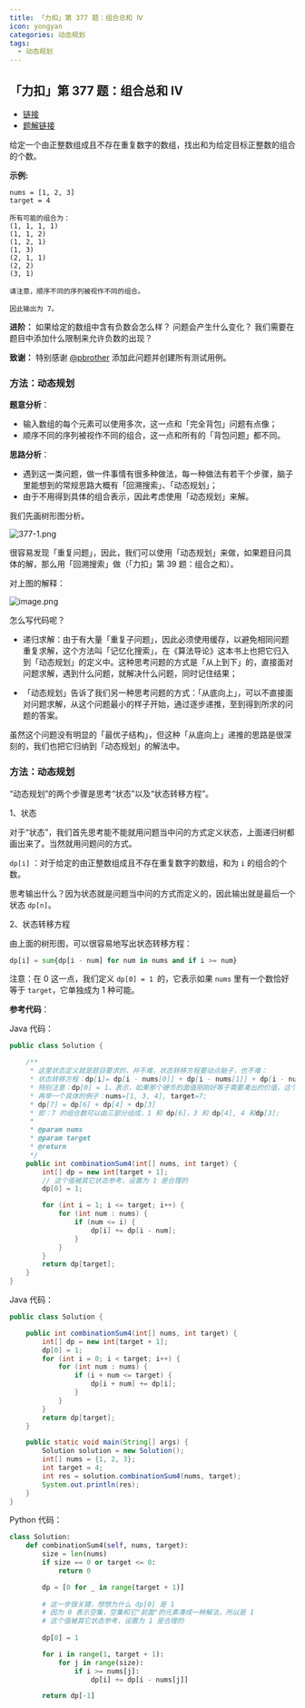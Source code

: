 ```yaml
---
title: 「力扣」第 377 题：组合总和 Ⅳ
icon: yongyan
categories: 动态规划
tags:
  - 动态规划
---
```


## 「力扣」第 377 题：组合总和 Ⅳ

+ [链接](https://leetcode-cn.com/problems/combination-sum-iv/)
+ [题解链接](https://leetcode-cn.com/problems/combination-sum-iv/solution/dong-tai-gui-hua-python-dai-ma-by-liweiwei1419/)

给定一个由正整数组成且不存在重复数字的数组，找出和为给定目标正整数的组合的个数。

**示例:**

```
nums = [1, 2, 3]
target = 4

所有可能的组合为：
(1, 1, 1, 1)
(1, 1, 2)
(1, 2, 1)
(1, 3)
(2, 1, 1)
(2, 2)
(3, 1)

请注意，顺序不同的序列被视作不同的组合。

因此输出为 7。
```

**进阶：**
如果给定的数组中含有负数会怎么样？
问题会产生什么变化？
我们需要在题目中添加什么限制来允许负数的出现？

**致谢：**
特别感谢 [@pbrother](https://leetcode.com/pbrother/) 添加此问题并创建所有测试用例。

### 方法：动态规划

**题意分析**：

+ 输入数组的每个元素可以使用多次，这一点和「完全背包」问题有点像；
+ 顺序不同的序列被视作不同的组合，这一点和所有的「背包问题」都不同。

**思路分析**：

+ 遇到这一类问题，做一件事情有很多种做法，每一种做法有若干个步骤，脑子里能想到的常规思路大概有「回溯搜索」、「动态规划」；
+ 由于不用得到具体的组合表示，因此考虑使用「动态规划」来解。

我们先画树形图分析。

![377-1.png](https://pic.leetcode-cn.com/fa278029267fedeb06686b784bd322f16b2abf6b61987dc3b5257630570cd38f-377-1.png)

很容易发现「重复问题」，因此，我们可以使用「动态规划」来做，如果题目问具体的解，那么用「回溯搜索」做（「力扣」第 39 题：组合之和）。

对上图的解释：

![image.png](https://pic.leetcode-cn.com/0794281ad38dd4fc9a47b890b27ca14d61d4be41820f36fc7f8fcf09086293ea-image.png)

怎么写代码呢？

+ 递归求解：由于有大量「重复子问题」，因此必须使用缓存，以避免相同问题重复求解，这个方法叫「记忆化搜索」，在《算法导论》这本书上也把它归入到「动态规划」的定义中。这种思考问题的方式是「从上到下」的，直接面对问题求解，遇到什么问题，就解决什么问题，同时记住结果；

+ 「动态规划」告诉了我们另一种思考问题的方式：「从底向上」，可以不直接面对问题求解，从这个问题最小的样子开始，通过逐步递推，至到得到所求的问题的答案。

虽然这个问题没有明显的「最优子结构」，但这种「从底向上」递推的思路是很深刻的，我们也把它归纳到「动态规划」的解法中。

### 方法：动态规划

“动态规划”的两个步骤是思考“状态”以及“状态转移方程”。

1、状态

对于“状态”，我们首先思考能不能就用问题当中问的方式定义状态，上面递归树都画出来了。当然就用问题问的方式。

`dp[i]` ：对于给定的由正整数组成且不存在重复数字的数组，和为 `i` 的组合的个数。

思考输出什么？因为状态就是问题当中问的方式而定义的，因此输出就是最后一个状态 `dp[n]`。

2、状态转移方程

由上面的树形图，可以很容易地写出状态转移方程：

```python
dp[i] = sum{dp[i - num] for num in nums and if i >= num}
```

注意：在 $0$ 这一点，我们定义 `dp[0] = 1 `的，它表示如果 `nums` 里有一个数恰好等于 `target`，它单独成为 $1$ 种可能。


**参考代码**：

Java 代码：

```java
public class Solution {

    /**
     * 这里状态定义就是题目要求的，并不难，状态转移方程要动点脑子，也不难：
     * 状态转移方程：dp[i]= dp[i - nums[0]] + dp[i - nums[1]] + dp[i - nums[2]] + ... （当 [] 里面的数 >= 0）
     * 特别注意：dp[0] = 1，表示，如果那个硬币的面值刚刚好等于需要凑出的价值，这个就成为 1 种组合方案
     * 再举一个具体的例子：nums=[1, 3, 4], target=7;
     * dp[7] = dp[6] + dp[4] + dp[3]
     * 即：7 的组合数可以由三部分组成，1 和 dp[6]，3 和 dp[4], 4 和dp[3];
     *
     * @param nums
     * @param target
     * @return
     */
    public int combinationSum4(int[] nums, int target) {
        int[] dp = new int[target + 1];
        // 这个值被其它状态参考，设置为 1 是合理的
        dp[0] = 1;

        for (int i = 1; i <= target; i++) {
            for (int num : nums) {
                if (num <= i) {
                    dp[i] += dp[i - num];
                }
            }
        }
        return dp[target];
    }
}
```

Java 代码：

```java
public class Solution {

    public int combinationSum4(int[] nums, int target) {
        int[] dp = new int[target + 1];
        dp[0] = 1;
        for (int i = 0; i < target; i++) {
            for (int num : nums) {
                if (i + num <= target) {
                    dp[i + num] += dp[i];
                }
            }
        }
        return dp[target];
    }

    public static void main(String[] args) {
        Solution solution = new Solution();
        int[] nums = {1, 2, 3};
        int target = 4;
        int res = solution.combinationSum4(nums, target);
        System.out.println(res);
    }
}
```

Python 代码：

```python
class Solution:
    def combinationSum4(self, nums, target):
        size = len(nums)
        if size == 0 or target <= 0:
            return 0

        dp = [0 for _ in range(target + 1)]
        
        # 这一步很关键，想想为什么 dp[0] 是 1
        # 因为 0 表示空集，空集和它"前面"的元素凑成一种解法，所以是 1
        # 这个值被其它状态参考，设置为 1 是合理的
        
        dp[0] = 1

        for i in range(1, target + 1):
            for j in range(size):
                if i >= nums[j]:
                    dp[i] += dp[i - nums[j]]

        return dp[-1]
```






